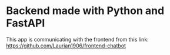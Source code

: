 # Backend made with Python and FastAPI

This app is communicating with the frontend from this link: https://github.com/Laurian1906/frontend-chatbot
